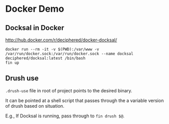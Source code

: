 # Docker Demo

## Docksal in Docker

http://hub.docker.com/r/deciphered/docker-docksal/

```
docker run --rm -it -v $(PWD):/var/www -v /var/run/docker.sock:/var/run/docker.sock --name docksal deciphered/docksal:latest /bin/bash
fin up
```

## Drush use

`.drush-use` file in root of project points to the desired binary.

It can be pointed at a shell script that passes through the a variable version of drush based on situation.

E.g., If Docksal is running, pass through to `fin drush $@`.